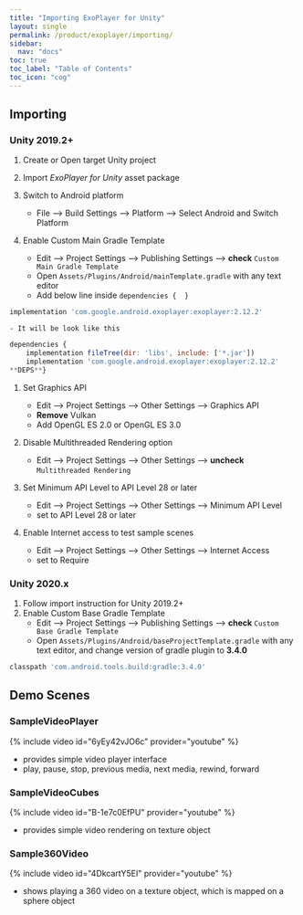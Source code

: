```yaml
---
title: "Importing ExoPlayer for Unity"
layout: single
permalink: /product/exoplayer/importing/
sidebar:
  nav: "docs"
toc: true
toc_label: "Table of Contents"
toc_icon: "cog"
---
```


## Importing

### Unity 2019.2+

1. Create or Open target Unity project

1. Import *ExoPlayer for Unity* asset package

1. Switch to Android platform
    - File --> Build Settings --> Platform --> Select Android and Switch Platform

1. Enable Custom Main Gradle Template
    - Edit --> Project Settings --> Publishing Settings --> **check** `Custom Main Gradle Template`
    - Open `Assets/Plugins/Android/mainTemplate.gradle` with any text editor
    - Add below line inside `dependencies {  }`
```javascript
implementation 'com.google.android.exoplayer:exoplayer:2.12.2'
```
    - It will be look like this
```javascript
dependencies {
    implementation fileTree(dir: 'libs', include: ['*.jar'])
    implementation 'com.google.android.exoplayer:exoplayer:2.12.2'
**DEPS**}
```


1. Set Graphics API
    - Edit --> Project Settings --> Other Settings --> Graphics API
    - **Remove** Vulkan
    - Add OpenGL ES 2.0 or OpenGL ES 3.0

1. Disable Multithreaded Rendering option
    - Edit --> Project Settings --> Other Settings --> **uncheck** `Multithreaded Rendering`

1. Set Minimum API Level to API Level 28 or later
    - Edit --> Project Settings --> Other Settings --> Minimum API Level
    - set to API Level 28 or later

1. Enable Internet access to test sample scenes
    - Edit --> Project Settings --> Other Settings --> Internet Access
    - set to Require


### Unity 2020.x

1. Follow import instruction for Unity 2019.2+
1. Enable Custom Base Gradle Template
    - Edit --> Project Settings --> Publishing Settings --> **check** `Custom Base Gradle Template`
    - Open `Assets/Plugins/Android/baseProjectTemplate.gradle` with any text editor, and change version of gradle plugin to **3.4.0**
```javascript
classpath 'com.android.tools.build:gradle:3.4.0'
```



## Demo Scenes

### SampleVideoPlayer

{% include video id="6yEy42vJO6c" provider="youtube" %}

- provides simple video player interface
- play, pause, stop, previous media, next media, rewind, forward



### SampleVideoCubes

{% include video id="B-1e7c0EfPU" provider="youtube" %}

- provides simple video rendering on texture object



### Sample360Video

{% include video id="4DkcartY5EI" provider="youtube" %}

- shows playing a 360 video on a texture object, which is mapped on a sphere object


